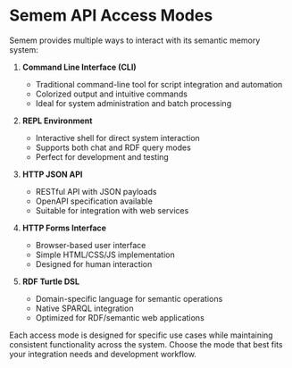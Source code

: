# Semem API Access Modes

Semem provides multiple ways to interact with its semantic memory system:

1. **Command Line Interface (CLI)**
   - Traditional command-line tool for script integration and automation
   - Colorized output and intuitive commands
   - Ideal for system administration and batch processing

2. **REPL Environment**
   - Interactive shell for direct system interaction
   - Supports both chat and RDF query modes
   - Perfect for development and testing

3. **HTTP JSON API**
   - RESTful API with JSON payloads
   - OpenAPI specification available
   - Suitable for integration with web services

4. **HTTP Forms Interface**
   - Browser-based user interface
   - Simple HTML/CSS/JS implementation
   - Designed for human interaction

5. **RDF Turtle DSL**
   - Domain-specific language for semantic operations
   - Native SPARQL integration
   - Optimized for RDF/semantic web applications

Each access mode is designed for specific use cases while maintaining consistent functionality across the system. Choose the mode that best fits your integration needs and development workflow.